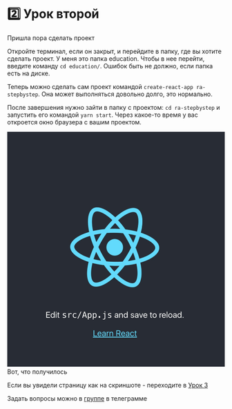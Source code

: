 # 2️⃣ Урок второй

Пришла пора сделать проект

Откройте терминал, если он закрыт, и перейдите в папку, где вы хотите сделать проект. У меня это папка education. Чтобы в нее перейти, введите команду `cd education/`. Ошибок быть не должно, если папка есть на диске.

Теперь можно сделать сам проект командой `create-react-app ra-stepbystep`. Она может выполняться довольно долго, это нормально.

После завершения нужно зайти в папку с проектом: `cd ra-stepbystep` и запустить его командой `yarn start`. Через какое-то время у вас откроется окно браузера с вашим проектом.

![Главная страница приложения](../react-app-start-screen.jpg)
Вот, что получилось

Если вы увидели страницу как на скриншоте - переходите в [Урок 3](./docs/lesson3/index.md)

Задать вопросы можно в [группе](https://t.me/learn_you_react_admin/7) в телеграмме

